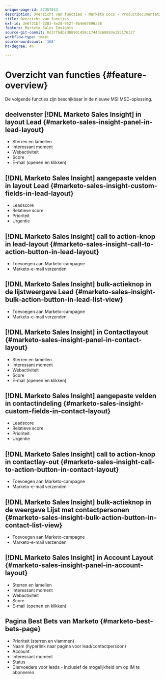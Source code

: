 ```yaml
---
unique-page-id: 37357043
description: Overzicht van functies - Marketo Docs - Productdocumentatie
title: Overzicht van functies
exl-id: 3e6f21bf-3383-4e2d-952f-9b4e67896a58
feature: Marketo Sales Insights
source-git-commit: 0d37fbdb7d08901458c1744dc68893e155176327
workflow-type: tm+mt
source-wordcount: '168'
ht-degree: 4%

---
```


# Overzicht van functies {#feature-overview}

De volgende functies zijn beschikbaar in de nieuwe MSI MSD-oplossing.

## deelvenster [!DNL Marketo Sales Insight] in layout Lead  {#marketo-sales-insight-panel-in-lead-layout}

* Sterren en lamellen
* Interessant moment
* Webactiviteit
* Score
* E-mail (openen en klikken)

## [!DNL Marketo Sales Insight] aangepaste velden in layout Lead  {#marketo-sales-insight-custom-fields-in-lead-layout}

* Leadscore
* Relatieve score
* Prioriteit
* Urgentie

## [!DNL Marketo Sales Insight] call to action-knop in lead-layout  {#marketo-sales-insight-call-to-action-button-in-lead-layout}

* Toevoegen aan Marketo-campagne
* Marketo-e-mail verzenden

## [!DNL Marketo Sales Insight] bulk-actieknop in de lijstweergave Lead  {#marketo-sales-insight-bulk-action-button-in-lead-list-view}

* Toevoegen aan Marketo-campagne
* Marketo-e-mail verzenden

## [!DNL Marketo Sales Insight] in Contactlayout  {#marketo-sales-insight-panel-in-contact-layout}

* Sterren en lamellen
* Interessant moment
* Webactiviteit
* Score
* E-mail (openen en klikken)

## [!DNL Marketo Sales Insight] aangepaste velden in contactindeling  {#marketo-sales-insight-custom-fields-in-contact-layout}

* Leadscore
* Relatieve score
* Prioriteit
* Urgentie

## [!DNL Marketo Sales Insight] call to action-knop in contactlay-out  {#marketo-sales-insight-call-to-action-button-in-contact-layout}

* Toevoegen aan Marketo-campagne
* Marketo-e-mail verzenden

## [!DNL Marketo Sales Insight] bulk-actieknop in de weergave Lijst met contactpersonen  {#marketo-sales-insight-bulk-action-button-in-contact-list-view}

* Toevoegen aan Marketo-campagne
* Marketo-e-mail verzenden

## [!DNL Marketo Sales Insight] in Account Layout {#marketo-sales-insight-panel-in-account-layout}

* Sterren en lamellen
* Interessant moment
* Webactiviteit
* Score
* E-mail (openen en klikken)

## Pagina Best Bets van Marketo {#marketo-best-bets-page}

* Prioriteit (sterren en vlammen)
* Naam (hyperlink naar pagina voor lead/contactpersoon)
* Account
* Interessant moment
* Status
* Diervoeders voor leads - Inclusief de mogelijkheid om op IM te abonneren
